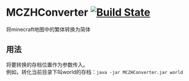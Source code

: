 # MCZHConverter [![Build State](https://api.travis-ci.org/yushijinhun/MCZHConverter.svg)](https://travis-ci.org/yushijinhun/MCZHConverter)
将minecraft地图中的繁体转换为简体
## 用法
将要转换的存档位置作为参数传入。<br/>
例如，转化当前目录下叫world的存档：`java -jar MCZHConverter.jar world`<br/>

